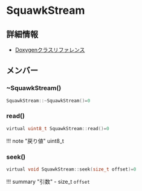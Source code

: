 # SquawkStream



## 詳細情報

- [Doxygenクラスリファレンス](https://lang-ship.com/reference/Arduino/1.8.9/class_squawk_stream.html)

## メンバー

### ~SquawkStream()



```c
SquawkStream::~SquawkStream()=0
```



### read()



```c
virtual uint8_t SquawkStream::read()=0
```

!!! note "戻り値"
	uint8_t



### seek()



```c
virtual void SquawkStream::seek(size_t offset)=0
```

!!! summary "引数"
	- size_t `offset` 



